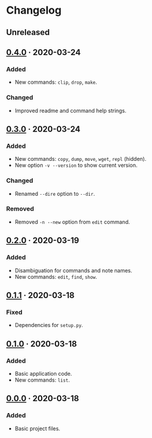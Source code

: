 Changelog
=========

## Unreleased


## [0.4.0] · 2020-03-24
### Added
- New commands: `clip`, `drop`, `make`.

### Changed
- Improved readme and command help strings.


## [0.3.0] · 2020-03-24
### Added
- New commands: `copy`, `dump`, `move`, `wget`, `repl` (hidden).
- New option `-v --version` to show current version.

### Changed
- Renamed `--dire` option to `--dir`.

### Removed
- Removed `-n --new` option from `edit` command.


## [0.2.0] · 2020-03-19
### Added
- Disambiguation for commands and note names.
- New commands: `edit`, `find`, `show`.


## [0.1.1] · 2020-03-18
### Fixed
- Dependencies for `setup.py`.


## [0.1.0] · 2020-03-18
### Added
- Basic application code.
- New commands: `list`.


## [0.0.0] · 2020-03-18
### Added
- Basic project files.


[Unreleased]: https://github.com/posce/posce/commits/master
[0.4.0]:      https://github.com/posce/posce/commits/0.4.0
[0.3.0]:      https://github.com/posce/posce/commits/0.3.0
[0.2.0]:      https://github.com/posce/posce/commits/0.2.0
[0.1.1]:      https://github.com/posce/posce/commits/0.1.1
[0.1.0]:      https://github.com/posce/posce/commits/0.1.0
[0.0.0]:      https://github.com/posce/posce/commits/0.0.0
